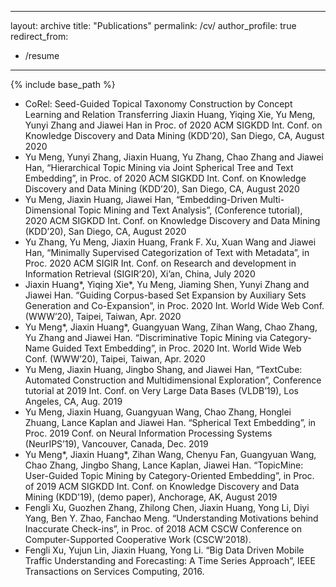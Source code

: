 ---
layout: archive	
title: "Publications"
permalink: /cv/
author_profile: true	  
redirect_from:
  - /resume
---	---

{% include base_path %}
  
* CoRel: Seed-Guided Topical Taxonomy Construction by Concept Learning and Relation Transferring
  Jiaxin Huang, Yiqing Xie, Yu Meng, Yunyi Zhang and Jiawei Han 
  in Proc. of 2020 ACM SIGKDD Int. Conf. on Knowledge Discovery and Data Mining (KDD’20), San Diego, CA, August 2020
* Yu Meng, Yunyi Zhang, Jiaxin Huang, Yu Zhang, Chao Zhang and Jiawei Han, “Hierarchical Topic Mining via Joint Spherical Tree and Text Embedding”, in Proc. of 2020 ACM SIGKDD Int. Conf. on Knowledge Discovery and Data Mining (KDD’20), San Diego, CA, August 2020 
* Yu Meng, Jiaxin Huang, Jiawei Han, “Embedding-Driven Multi-Dimensional Topic Mining and Text Analysis”, (Conference tutorial), 2020 ACM SIGKDD Int. Conf. on Knowledge Discovery and Data Mining (KDD’20), San Diego, CA, August 2020
* Yu Zhang, Yu Meng, Jiaxin Huang, Frank F. Xu, Xuan Wang and Jiawei Han, “Minimally Supervised Categorization of Text with Metadata”, in Proc. 2020 ACM SIGIR Int. Conf. on Research and development in Information Retrieval (SIGIR’20), Xi’an, China, July 2020
* Jiaxin Huang\*, Yiqing Xie\*, Yu Meng, Jiaming Shen, Yunyi Zhang and Jiawei Han. “Guiding Corpus-based Set Expansion by Auxiliary Sets Generation and Co-Expansion”, in Proc. 2020 Int. World Wide Web Conf. (WWW’20), Taipei, Taiwan, Apr. 2020 
* Yu Meng\*, Jiaxin Huang\*, Guangyuan Wang, Zihan Wang, Chao Zhang, Yu Zhang and Jiawei Han. “Discriminative Topic Mining via Category-Name Guided Text Embedding”, in Proc. 2020 Int. World Wide Web Conf. (WWW’20), Taipei, Taiwan, Apr. 2020
* Yu Meng, Jiaxin Huang, Jingbo Shang, and Jiawei Han, “TextCube: Automated Construction and Multidimensional Exploration”, Conference tutorial at 2019 Int. Conf. on Very Large Data Bases (VLDB’19), Los Angeles, CA, Aug. 2019
* Yu Meng, Jiaxin Huang, Guangyuan Wang, Chao Zhang, Honglei Zhuang, Lance Kaplan and Jiawei Han. “Spherical Text Embedding”, in Proc. 2019 Conf. on Neural Information Processing Systems (NeurIPS’19), Vancouver, Canada, Dec. 2019
* Yu Meng\*, Jiaxin Huang\*, Zihan Wang, Chenyu Fan, Guangyuan Wang, Chao Zhang, Jingbo Shang, Lance Kaplan, Jiawei Han. “TopicMine: User-Guided Topic Mining by Category-Oriented Embedding”, in Proc. of 2019 ACM SIGKDD Int. Conf. on Knowledge Discovery and Data Mining (KDD'19), (demo paper), Anchorage, AK, August 2019
* Fengli Xu, Guozhen Zhang, Zhilong Chen, Jiaxin Huang, Yong Li, Diyi Yang, Ben Y. Zhao, Fanchao Meng. “Understanding Motivations behind Inaccurate Check-ins”, in Proc. of 2018 ACM CSCW Conference on Computer-Supported Cooperative Work (CSCW’2018).
* Fengli Xu, Yujun Lin, Jiaxin Huang, Yong Li. “Big Data Driven Mobile Traffic Understanding and Forecasting: A Time Series Approach”, IEEE Transactions on Services Computing, 2016.
